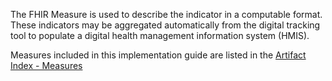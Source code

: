 The FHIR Measure is used to describe the indicator in a computable format. These indicators may be aggregated automatically from the digital tracking tool to populate a digital health management information system (HMIS).

Measures included in this implementation guide are listed in the [Artifact Index - Measures](artifacts.html)
